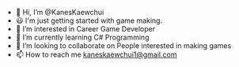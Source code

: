 - 👋 Hi, I’m @KanesKaewchui
- 😃 I'm just getting started with game making.
- 👀 I’m interested in Career Game Developer
- 🌱 I’m currently learning C# Programming
- 💞️ I’m looking to collaborate on People interested in making games
- 📫 How to reach me kaneskaewchui1@gmail.com

<!---
KanesKaewchui/KanesKaewchui is a ✨ special ✨ repository because its `README.md` (this file) appears on your GitHub profile.
You can click the Preview link to take a look at your changes.
--->
